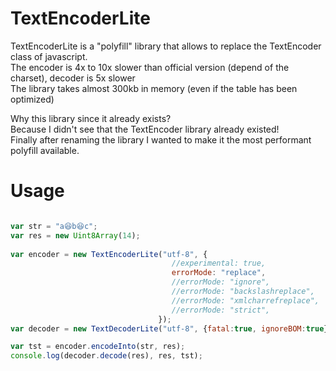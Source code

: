 # TextEncoderLite
TextEncoderLite is a "polyfill" library that allows to replace the TextEncoder class of javascript.<br>
The encoder is 4x to 10x slower than official version (depend of the charset), decoder is 5x slower<br>
The library takes almost 300kb in memory (even if the table has been optimized)

Why this library since it already exists?<br>
Because I didn't see that the TextEncoder library already existed!<br>
Finally after renaming the library I wanted to make it the most performant polyfill available.

# Usage
```javascript

var str = "a😆b😆c";
var res = new Uint8Array(14);
 
var encoder = new TextEncoderLite("utf-8", { 
                                    //experimental: true,
                                    errorMode: "replace",
                                    //errorMode: "ignore",
                                    //errorMode: "backslashreplace",
                                    //errorMode: "xmlcharrefreplace",
                                    //errorMode: "strict",
                                 });
var decoder = new TextDecoderLite("utf-8", {fatal:true, ignoreBOM:true});

var tst = encoder.encodeInto(str, res);
console.log(decoder.decode(res), res, tst);
 
```
